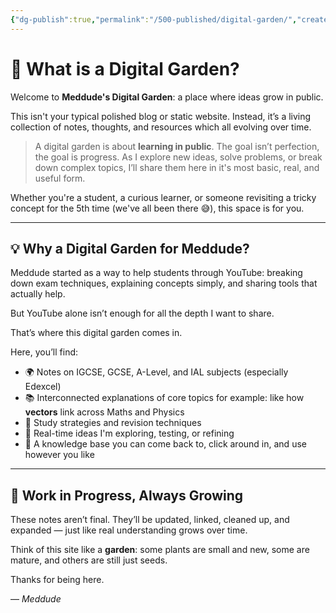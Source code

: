 ```yaml
---
{"dg-publish":true,"permalink":"/500-published/digital-garden/","created":"2025-06-16T05:39:36.162+03:00","updated":"2025-06-16T05:44:32.078+03:00"}
---
```


# 🌱 What is a Digital Garden?

Welcome to **Meddude's Digital Garden**: a place where ideas grow in public.

This isn't your typical polished blog or static website. Instead, it’s a living collection of notes, thoughts, and resources which all evolving over time.

> A digital garden is about **learning in public**. The goal isn’t perfection, the goal is progress. As I explore new ideas, solve problems, or break down complex topics, I’ll share them here  in it's most basic, real, and useful form.

Whether you're a student, a curious learner, or someone revisiting a tricky concept for the 5th time (we've all been there 😅), this space is for you.

---

## 💡 Why a Digital Garden for Meddude?

Meddude started as a way to help students through YouTube: breaking down exam techniques, explaining concepts simply, and sharing tools that actually help.

But YouTube alone isn’t enough for all the depth I want to share.

That’s where this digital garden comes in.

Here, you’ll find:
- 🌍 Notes on IGCSE, GCSE, A-Level, and IAL subjects (especially Edexcel)
- 📚 Interconnected explanations of core topics  for example:  like how **vectors** link across Maths and Physics
- 📝 Study strategies and revision techniques
- 🎯 Real-time ideas I'm exploring, testing, or refining
- 🧠 A knowledge base you can come back to, click around in, and use however you like

---

## 🌿 Work in Progress, Always Growing

These notes aren’t final. They’ll be updated, linked, cleaned up, and expanded — just like real understanding grows over time.

Think of this site like a **garden**: some plants are small and new, some are mature, and others are still just seeds.

Thanks for being here.

— *Meddude*
